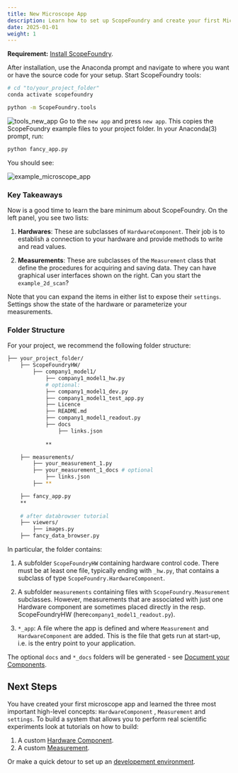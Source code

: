 ```yaml
---
title: New Microscope App
description: Learn how to set up ScopeFoundry and create your first Microscope App.
date: 2025-01-01
weight: 1
---
```


[IDE]:/docs/100_development-environment/

[getting_started_docs]:/docs/1_getting-started/
**Requirement:** [Install ScopeFoundry][getting_started_docs].

After installation, use the Anaconda prompt and navigate to where you want or have the source code for your setup. Start ScopeFoundry tools:

```sh
# cd "to/your_project_folder"
conda activate scopefoundry
```

```sh
python -m ScopeFoundry.tools
```

![tools_new_app](tools_new_app.png) Go to the `new app` and press `new app`. This copies the ScopeFoundry example files to your project folder. In your Anaconda(3) prompt, run:

```sh
python fancy_app.py
```

You should see:

![example_microscope_app](example_microscope_app.png)

### Key Takeaways 

Now is a good time to learn the bare minimum about ScopeFoundry. On the left panel, you see two lists:

1. **Hardwares**: These are subclasses of `HardwareComponent`. Their job is to establish a connection to your hardware and provide methods to write and read values.

2. **Measurements**: These are subclasses of the `Measurement` class that define the procedures for acquiring and saving data. They can have graphical user interfaces shown on the right. Can you start the `example_2d_scan`?

Note that you can expand the items in either list to expose their `settings`. Settings show the state of the hardware or parameterize your measurements.

### Folder Structure

For your project, we recommend the following folder structure:

```sh
├── your_project_folder/
    ├── ScopeFoundryHW/
        ├── company1_model1/	
            ├── company1_model1_hw.py					
            # optional:
            ├── company1_model1_dev.py			
            ├── company1_model1_test_app.py
            ├── Licence
            ├── README.md     		
            ├── company1_model1_readout.py	
            ├── docs
                ├── links.json 
           
            **

    ├── measurements/
        ├── your_measurement_1.py
        ├── your_measurement_1_docs # optional
            ├── links.json       
        ├── **

    ├── fancy_app.py
    **
    
    # after databrowser tutorial
    ├── viewers/
        ├── images.py	
    ├── fancy_data_browser.py
```

In particular, the folder contains:

1. A subfolder `ScopeFoundryHW` containing hardware control code. There must be at least one file, typically ending with `_hw.py`, that contains a subclass of type `ScopeFoundry.HardwareComponent`.  

2. A subfolder `measurements` containing files with `ScopeFoundry.Measurement` subclasses. However, measurements that are associated with just one Hardware component are sometimes placed directly in the resp. ScopeFoundryHW (here`company1_model1_readout.py`). 

3. `*_app`:  A file where the app is defined and where  `Measurement` and `HardwareComponent` are added. This is the file that gets run at start-up, i.e. is the entry point to your application.

The optional `docs` and `*_docs` folders will be generated - see [Document your Components](/docs/30_tips-and-tricks/document-your-components/ ).

## Next Steps

You have created your first microscope app and learned the three most important high-level concepts: `HardwareComponent` , `Measurement` and `settings`. To build a system that allows you to perform real scientific experiments look at tutorials on how to build:

1. A custom [Hardware Component](../2_hardware-1).
2. A custom [Measurement](../3_measurement).

Or make a quick detour to set up an [developement environment][IDE].